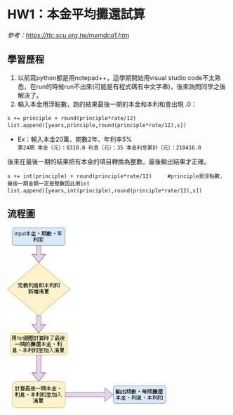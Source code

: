 # HW1：本金平均攤還試算

*參考：https://ttc.scu.org.tw/memdca1.htm*  

## 學習歷程

1. 以前寫python都是用notepad++，這學期開始用visual studio code不太熟悉，在run的時候run不出來(可能是有程式碼有中文字串)，後來詢問同學之後解決了。  
2. 輸入本金用浮點數，跑的結果最後一期的本金和本利和會出現 .0：  
```
s += principle + round(principle*rate/12)
list.append([years,principle,round(principle*rate/12),s]) 
```
* Ex：輸入本金20萬、期數2年、年利率5%   
  `第24期 本金（元）：8318.0 利息（元）：35 本金利息累計（元）：210416.0`

後來在最後一期的結果把有本金的項目轉換為整數，最後輸出結果才正確。  
```
s += int(principle) + round(principle*rate/12)     #principle是浮點數，最後一期金額一定是整數因此用int
list.append([years,int(principle),round(principle*rate/12),s])
```
## 流程圖
![流程圖](https://github.com/a1999r71732/Financial_Engineering/blob/master/HW1/hw1%E6%B5%81%E7%A8%8B%E5%9C%96.png)
